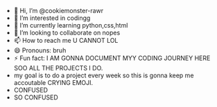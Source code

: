 - 👋 Hi, I’m @cookiemonster-rawr
- 👀 I’m interested in codingg
- 🌱 I’m currently learning python,css,html
- 💞️ I’m looking to collaborate on nopes
- 📫 How to reach me U CANNOT LOL
- 😄 Pronouns: bruh
- ⚡ Fun fact: I AM GONNA DOCUMENT MYY CODING JOURNEY HERE SOO ALL THE PROJECTS I DO.
- my goal is to do a project every week so this is gonna keep me accoutable CRYING EMOJI.
- CONFUSED
- SO CONFUSED

<!---
cookiemonster-rawr/cookiemonster-rawr is a ✨ special ✨ repository because its `README.md` (this file) appears on your GitHub profile.
You can click the Preview link to take a look at your changes.
--->
